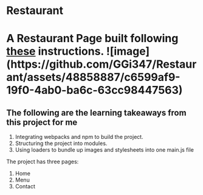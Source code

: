 # Restaurant
<h1>A Restaurant Page built following <a href="https://www.theodinproject.com/lessons/node-path-javascript-restaurant-page">these</a> instructions.
  ![image](https://github.com/GGi347/Restaurant/assets/48858887/c6599af9-19f0-4ab0-ba6c-63cc98447563)
  <h2>The following are the learning takeaways from this project for me</h2>
  <ol>
    <li>Integrating webpacks and npm to build the project.</li>
    <li>Structuring the project into modules.</li>
    <li>Using loaders to bundle up images and stylesheets into one main.js file</li>
  </ol>
    <p> The project has three pages:</p>
    <ol>
      <li>Home</li>
      <li>Menu</li>
      <li>Contact</li>
      
